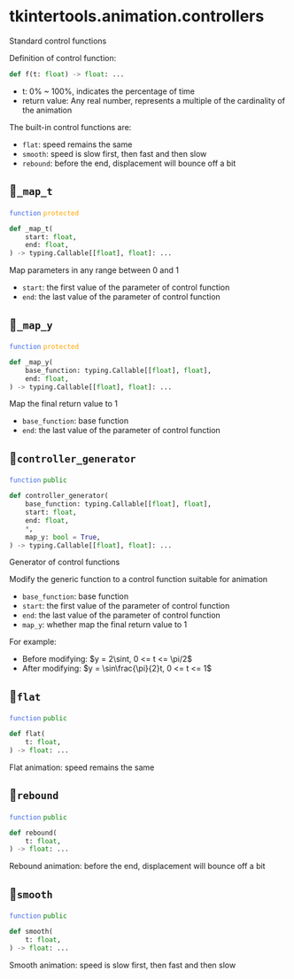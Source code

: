 # tkintertools.animation.controllers


Standard control functions

Definition of control function:

```python
def f(t: float) -> float: ...
```

* t: 0% ~ 100%, indicates the percentage of time
* return value: Any real number, represents a multiple of the cardinality of
the animation

The built-in control functions are:

* `flat`: speed remains the same
* `smooth`: speed is slow first, then fast and then slow
* `rebound`: before the end, displacement will bounce off a bit


## 🔵`_map_t`


<code style='color: royalblue;'>function</code> <code style='color: orange;'>protected</code>

```python
def _map_t(
    start: float,
    end: float,
) -> typing.Callable[[float], float]: ...
```

Map parameters in any range between 0 and 1

* `start`: the first value of the parameter of control function
* `end`: the last value of the parameter of control function


## 🔵`_map_y`


<code style='color: royalblue;'>function</code> <code style='color: orange;'>protected</code>

```python
def _map_y(
    base_function: typing.Callable[[float], float],
    end: float,
) -> typing.Callable[[float], float]: ...
```

Map the final return value to 1

* `base_function`: base function
* `end`: the last value of the parameter of control function


## 🔵`controller_generator`


<code style='color: royalblue;'>function</code> <code style='color: green;'>public</code>

```python
def controller_generator(
    base_function: typing.Callable[[float], float],
    start: float,
    end: float,
    *,
    map_y: bool = True,
) -> typing.Callable[[float], float]: ...
```

Generator of control functions

Modify the generic function to a control function suitable for animation

* `base_function`: base function
* `start`: the first value of the parameter of control function
* `end`: the last value of the parameter of control function
* `map_y`: whether map the final return value to 1

For example:

* Before modifying: $y = 2\sint, 0 <= t <= \pi/2$
* After modifying: $y = \sin\frac{\pi}{2}t, 0 <= t <= 1$


## 🔵`flat`


<code style='color: royalblue;'>function</code> <code style='color: green;'>public</code>

```python
def flat(
    t: float,
) -> float: ...
```
Flat animation: speed remains the same

## 🔵`rebound`


<code style='color: royalblue;'>function</code> <code style='color: green;'>public</code>

```python
def rebound(
    t: float,
) -> float: ...
```
Rebound animation: before the end, displacement will bounce off a bit

## 🔵`smooth`


<code style='color: royalblue;'>function</code> <code style='color: green;'>public</code>

```python
def smooth(
    t: float,
) -> float: ...
```
Smooth animation: speed is slow first, then fast and then slow

